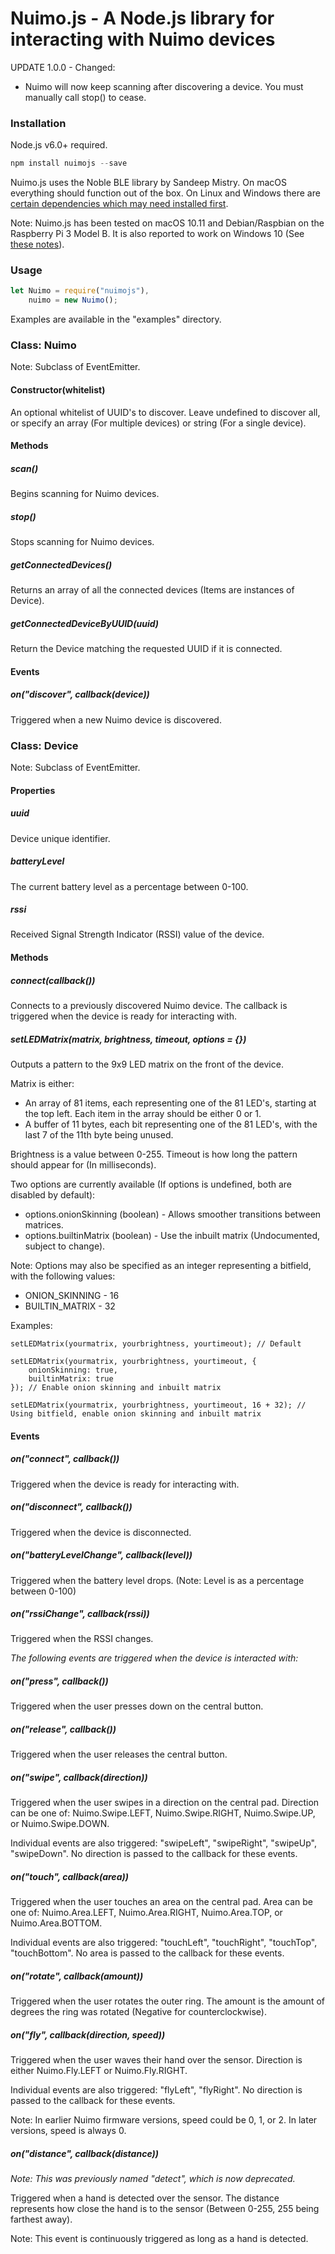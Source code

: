 # Nuimo.js - A Node.js library for interacting with Nuimo devices

UPDATE 1.0.0 - Changed:

* Nuimo will now keep scanning after discovering a device. You must manually call stop() to cease. 

### Installation

Node.js v6.0+ required.

```javascript
npm install nuimojs --save
```

Nuimo.js uses the Noble BLE library by Sandeep Mistry. On macOS everything should function out of the box. On Linux and Windows there are [certain dependencies which may need installed first](https://github.com/sandeepmistry/noble#prerequisites).

Note: Nuimo.js has been tested on macOS 10.11 and Debian/Raspbian on the Raspberry Pi 3 Model B. It is also reported to work on Windows 10 (See [these notes](https://github.com/nathankunicki/nuimojs/issues/17)).

### Usage

```javascript
let Nuimo = require("nuimojs"),
    nuimo = new Nuimo();
```

Examples are available in the "examples" directory.


### Class: Nuimo

Note: Subclass of EventEmitter.

#### Constructor(whitelist)

An optional whitelist of UUID's to discover. Leave undefined to discover all, or specify an array (For multiple devices) or string (For a single device).

#### Methods

##### scan()

Begins scanning for Nuimo devices.

##### stop()

Stops scanning for Nuimo devices.

##### getConnectedDevices()

Returns an array of all the connected devices (Items are instances of Device).

##### getConnectedDeviceByUUID(uuid)

Return the Device matching the requested UUID if it is connected.

#### Events

##### on("discover", callback(device))

Triggered when a new Nuimo device is discovered.


### Class: Device

Note: Subclass of EventEmitter.

#### Properties

##### uuid

Device unique identifier.

##### batteryLevel

The current battery level as a percentage between 0-100.

##### rssi

Received Signal Strength Indicator (RSSI) value of the device.

#### Methods

##### connect(callback())

Connects to a previously discovered Nuimo device. The callback is triggered when the device is ready for interacting with.

##### setLEDMatrix(matrix, brightness, timeout, options = {})

Outputs a pattern to the 9x9 LED matrix on the front of the device.

Matrix is either:
- An array of 81 items, each representing one of the 81 LED's, starting at the top left. Each item in the array should be either 0 or 1.
- A buffer of 11 bytes, each bit representing one of the 81 LED's, with the last 7 of the 11th byte being unused.

Brightness is a value between 0-255. Timeout is how long the pattern should appear for (In milliseconds).

Two options are currently available (If options is undefined, both are disabled by default):
- options.onionSkinning (boolean) - Allows smoother transitions between matrices.
- options.builtinMatrix (boolean) - Use the inbuilt matrix (Undocumented, subject to change).
 
Note: Options may also be specified as an integer representing a bitfield, with the following values:
- ONION_SKINNING - 16
- BUILTIN_MATRIX - 32

Examples:
```
setLEDMatrix(yourmatrix, yourbrightness, yourtimeout); // Default
```

```
setLEDMatrix(yourmatrix, yourbrightness, yourtimeout, {
    onionSkinning: true,
    builtinMatrix: true
}); // Enable onion skinning and inbuilt matrix
```

```
setLEDMatrix(yourmatrix, yourbrightness, yourtimeout, 16 + 32); // Using bitfield, enable onion skinning and inbuilt matrix
```

#### Events

##### on("connect", callback())

Triggered when the device is ready for interacting with.

##### on("disconnect", callback())

Triggered when the device is disconnected.

##### on("batteryLevelChange", callback(level))

Triggered when the battery level drops. (Note: Level is as a percentage between 0-100)

##### on("rssiChange", callback(rssi))

Triggered when the RSSI changes.

*The following events are triggered when the device is interacted with:*

##### on("press", callback())

Triggered when the user presses down on the central button.

##### on("release", callback())

Triggered when the user releases the central button.

##### on("swipe", callback(direction))

Triggered when the user swipes in a direction on the central pad. Direction can be one of: Nuimo.Swipe.LEFT, Nuimo.Swipe.RIGHT, Nuimo.Swipe.UP, or Nuimo.Swipe.DOWN.

Individual events are also triggered: "swipeLeft", "swipeRight", "swipeUp", "swipeDown". No direction is passed to the callback for these events.

##### on("touch", callback(area))

Triggered when the user touches an area on the central pad. Area can be one of: Nuimo.Area.LEFT, Nuimo.Area.RIGHT, Nuimo.Area.TOP, or Nuimo.Area.BOTTOM.

Individual events are also triggered: "touchLeft", "touchRight", "touchTop", "touchBottom". No area is passed to the callback for these events.

##### on("rotate", callback(amount))

Triggered when the user rotates the outer ring. The amount is the amount of degrees the ring was rotated (Negative for counterclockwise).

##### on("fly", callback(direction, speed))

Triggered when the user waves their hand over the sensor. Direction is either Nuimo.Fly.LEFT or Nuimo.Fly.RIGHT.

Individual events are also triggered: "flyLeft", "flyRight". No direction is passed to the callback for these events.

Note: In earlier Nuimo firmware versions, speed could be 0, 1, or 2. In later versions, speed is always 0.

##### on("distance", callback(distance))

*Note: This was previously named "detect", which is now deprecated.*

Triggered when a hand is detected over the sensor. The distance represents how close the hand is to the sensor (Between 0-255, 255 being farthest away).

Note: This event is continuously triggered as long as a hand is detected.
